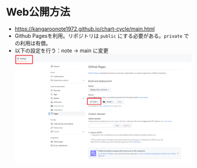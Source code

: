# Web公開方法
- https://kangaroonote1972.github.io/chart-cycle/main.html
- Github Pagesを利用。リポジトリは `public` にする必要がある。`private` での利用は有償。
- 以下の設定を行う：note -> main に変更
![](設定.png)
